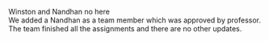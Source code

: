 Winston and Nandhan no here  
We added a Nandhan as a team member which was approved by professor. The team finished all the assignments and there are no other updates.
